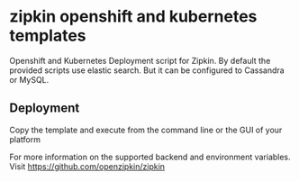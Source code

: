 # zipkin openshift and kubernetes templates
Openshift and Kubernetes Deployment script for Zipkin. By default the provided scripts use elastic search. But it can be configured to Cassandra or MySQL. 

## Deployment

Copy the template and execute from the command line or the GUI of your platform

For more information on the supported backend and environment variables. Visit https://github.com/openzipkin/zipkin
